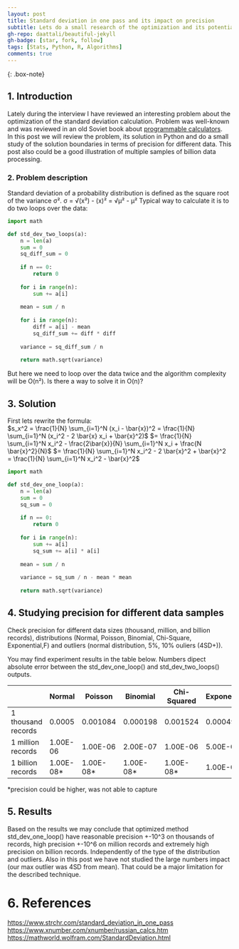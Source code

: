 ```yaml
---
layout: post
title: Standard deviation in one pass and its impact on precision
subtitle: Lets do a small research of the optimization and its potential weaknesses
gh-repo: daattali/beautiful-jekyll
gh-badge: [star, fork, follow]
tags: [Stats, Python, R, Algorithms]
comments: true
---
```


{: .box-note}

## 1. Introduction
Lately during the interview I have reviewed an interesting problem about the optimization of the standard deviation calculation. Problem was well-known and was reviewed in an old Soviet book 
about [programmable calculators](https://www.xnumber.com/xnumber/russian_calcs.htm).  
In this post we will review the problem, its solution in Python and do a small study of the solution boundaries in terms of precision for different data. This post also could be a good illustration of multiple samples of billion data processing.

### 2. Problem description
Standard deviation of a probability distribution is defined as the square root of the variance σ².
σ = √(x²) - (x)² = √μ² - μ²
Typical way to calculate it is to do two loops over the data:

```python
import math

def std_dev_two_loops(a):
    n = len(a)
    sum = 0
	sq_diff_sum = 0
	
	if n == 0:
        return 0
    
    for i in range(n):
        sum += a[i]
		
    mean = sum / n
    
    for i in range(n):
        diff = a[i] - mean
        sq_diff_sum += diff * diff
    
	variance = sq_diff_sum / n
    
	return math.sqrt(variance)
```
But here we need to loop over the data twice and the algorithm complexity will be O(n²). 
Is there a way to solve it in O(n)?

## 3. Solution
First lets rewrite the formula:  
$s_x^2 = \frac{1}{N} \sum_{i=1}^N (x_i - \bar{x})^2 = \frac{1}{N} \sum_{i=1}^N (x_i^2 - 2 \bar{x} x_i + \bar{x}^2)$
$= \frac{1}{N} \sum_{i=1}^N x_i^2 - \frac{2\bar{x}}{N} \sum_{i=1}^N x_i + \frac{N \bar{x}^2}{N}$
$=  \frac{1}{N} \sum_{i=1}^N x_i^2 - 2 \bar{x}^2 + \bar{x}^2 = \frac{1}{N} \sum_{i=1}^N x_i^2 - \bar{x}^2$

```python
import math

def std_dev_one_loop(a):
    n = len(a)
	sum = 0
    sq_sum = 0
	
    if n == 0:
        return 0
    
    for i in range(n):
        sum += a[i]
        sq_sum += a[i] * a[i]
    
	mean = sum / n
    
	variance = sq_sum / n - mean * mean
    
	return math.sqrt(variance)
```

## 4. Studying precision for different data samples

Check precision for different data sizes (thousand, million, and billion records), 
distributions (Normal, Poisson, Binomial, Chi-Square, Exponential,F) and outliers (normal distribution, 5%, 10% ouliers (4SD+)). 

You may find experiment results in the table below. Numbers dipect absolute error 
between the std_dev_one_loop() and std_dev_two_loops() outputs.

  
| | Normal | Poisson | Binomial | Chi-Squared | Exponential | F | Normal+Outliers 5% | Normal+Outliers 10% |
|---|---|---|---|---|---|---|---|---|
| 1 thousand records | 0.0005 | 0.001084 | 0.000198 | 0.001524 | 0.0004965 | 0.000311 | 0.00064 | 0.00092 |
| 1 million records | 1.00E-06 | 1.00E-06 | 2.00E-07 | 1.00E-06 | 5.00E-07 | 3.00E-07 | 1.00E-06 | 2.00E-07 |
| 1 billion records | 1.00E-08* | 1.00E-08* | 1.00E-08* | 1.00E-08* | 1.00E-08* | 1.00E-08* | 1.00E-08* | 1.00E-08* |  

*precision could be higher, was not able to capture  

## 5. Results

Based on the results we may conclude that optimized method std_dev_one_loop() have reasonable precision +-10^3 on thousands of records,
high precision +-10^6 on million records and extremely high precision on billion records. 
Independently of the type of the distribution and outliers. Also in this post we have not studied the large numbers impact (our max outlier was 4SD from mean). That could be a major limitation for the described technique.


# 6. References

 https://www.strchr.com/standard_deviation_in_one_pass
 https://www.xnumber.com/xnumber/russian_calcs.htm
 https://mathworld.wolfram.com/StandardDeviation.html
